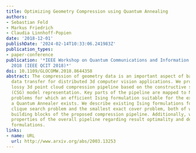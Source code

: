 ```yaml
---
title: Optimizing Geometry Compression using Quantum Annealing
authors:
- Sebastian Feld
- Markus Friedrich
- Claudia Linnhoff-Popien
date: '2018-12-01'
publishDate: '2024-02-14T10:33:06.241983Z'
publication_types:
- paper-conference
publication: '*IEEE Workshop on Quantum Communications and Information Technology
  2018 (IEEE QCIT 2018)*'
doi: 10.1109/GLOCOMW.2018.8644358
abstract: The compression of geometry data is an important aspect of bandwidth-efficient
  data transfer for distributed 3d computer vision applications. We propose a quantum-enabled
  lossy 3d point cloud compression pipeline based on the constructive solid geometry
  (CSG) model representation. Key parts of the pipeline are mapped to NP-complete
  problems for which an efficient Ising formulation suitable for the execution on
  a Quantum Annealer exists. We describe existing Ising formulations for the maximum
  clique search problem and the smallest exact cover problem, both of which are important
  building blocks of the proposed compression pipeline. Additionally, we discuss the
  properties of the overall pipeline regarding result optimality and described Ising
  formulations.
links:
- name: URL
  url: http://www.arxiv.org/abs/2003.13253
---
```

